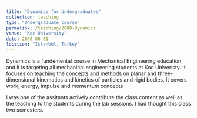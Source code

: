 ```yaml
---
title: "Dynamics for Undergraduates"
collection: teaching
type: "Undergraduate course"
permalink: /teaching/2008-Dynamics
venue: "Koc University"
date: 2008-08-01
location: "Istanbul, Turkey"
---
```


Dynamics is a fundemental course in Mechanical Engineering education and 
it is targeting all mechanical engineering students at Koc Univeristy. It
focuses on teaching the concepts and methods on planar and three-dimensional 
kinematics and kinetics of particles and rigid bodies. It covers work, energy, 
impulse and momentum concepts

I was one of the assitants actively contribute the class content as well as the
teaching to the students during the lab sessions. I had thought this class two
semesters.